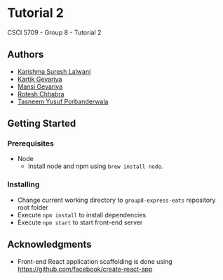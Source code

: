 # Tutorial 2
 CSCI 5709 - Group 8 - Tutorial 2

## Authors

* [Karishma Suresh Lalwani](kr811542@dal.ca)
* [Kartik Gevariya](kr210190@dal.ca)
* [Mansi Gevariya](mn612207@dal.ca)
* [Rotesh Chhabra](rt553741@dal.ca)
* [Tasneem Yusuf Porbanderwala](ts288850@dal.ca@dal.ca)

## Getting Started

### Prerequisites

- Node
    - Install node and npm using `brew install node`.

### Installing

- Change current working directory to `group8-express-eats` repository root folder
- Execute `npm install` to install dependencies
- Execute `npm start` to start front-end server

## Acknowledgments

* Front-end React application scaffolding is done using https://github.com/facebook/create-react-app 
